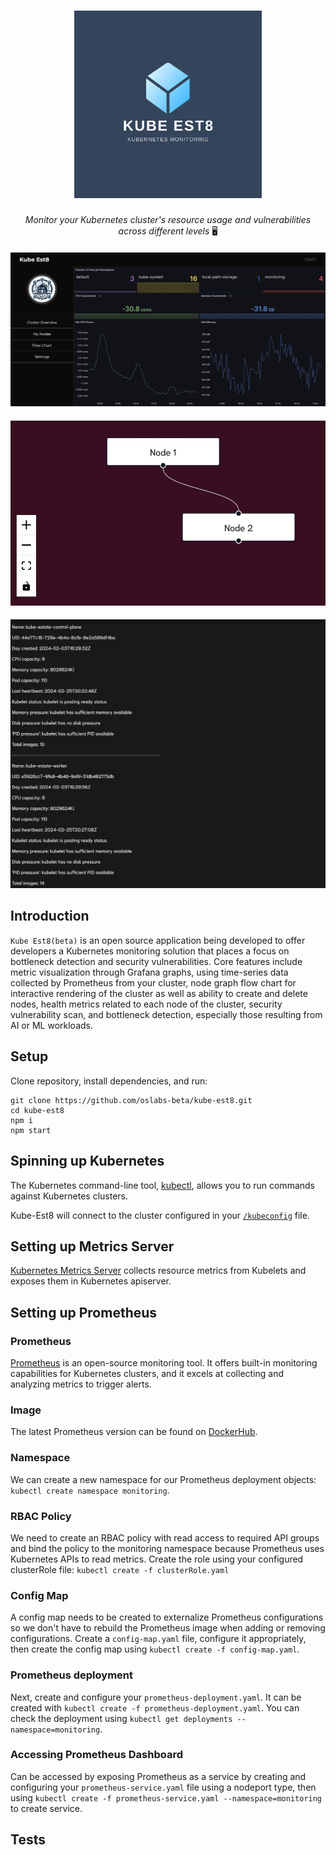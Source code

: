 
<h1 align="center">
    <img src="./client/src/assets/images/Kube-EST8.png" style="height: 300px;">
</h1>

<p align="center">
  <i align="center">Monitor your Kubernetes cluster's resource usage and vulnerabilities across different levels </i>🖥️
</p>

<h4 align="center">
    <img src="./client/src/assets/images/cluster_overview.jpeg" >
</h4>
<h4 align="center">
    <img src="./client/src/assets/images/node-graph-flow-chart.jpeg" >
</h4>
<h4 align="center">
    <img src="./client/src/assets/images/node-data-backend.jpeg" >
</h4>


## Introduction

`Kube Est8(beta)` is an open source application being developed to offer developers a Kubernetes monitoring solution that places a focus on bottleneck detection and security vulnerabilities. Core features include metric visualization through Grafana graphs, using time-series data collected by Prometheus from your cluster, node graph flow chart for interactive rendering of the cluster as well as ability to create and delete nodes, health metrics related to each node of the cluster, security vulnerability scan, and bottleneck detection, especially those resulting from AI or ML workloads. 


## Setup

Clone repository, install dependencies, and run:

```
git clone https://github.com/oslabs-beta/kube-est8.git
cd kube-est8
npm i
npm start
```


## Spinning up Kubernetes

The Kubernetes command-line tool, [kubectl](https://kubernetes.io/releases/download/), allows you to run commands against Kubernetes clusters.

Kube-Est8 will connect to the cluster configured in your [`/kubeconfig`](https://kubernetes.io/docs/concepts/configuration/organize-cluster-access-kubeconfig/) file.



## Setting up Metrics Server

[Kubernetes Metrics Server](https://github.com/kubernetes-sigs/metrics-server) collects resource metrics from Kubelets and exposes them in Kubernetes apiserver.


## Setting up Prometheus

### Prometheus
[Prometheus](https://prometheus.io/) is an open-source monitoring tool. It offers built-in monitoring capabilities for Kubernetes clusters, and it excels at collecting and analyzing metrics to trigger alerts.

### Image
The latest Prometheus version can be found on [DockerHub](https://hub.docker.com/r/prom/prometheus/tags).

### Namespace
We can create a new namespace for our Prometheus deployment objects: `kubectl create namespace monitoring`.

### RBAC Policy
We need to create an RBAC policy with read access to required API groups and bind the policy to the monitoring namespace because Prometheus uses Kubernetes APIs to read metrics.
Create the role using your configured clusterRole file: `kubectl create -f clusterRole.yaml`

### Config Map
A config map needs to be created to externalize Prometheus configurations so we don't have to rebuild the Prometheus image when adding or removing configurations. Create a `config-map.yaml` file, configure it appropriately, then create the config map using `kubectl create -f config-map.yaml`.

### Prometheus deployment
Next, create and configure your `prometheus-deployment.yaml`. It can be created with `kubectl create -f prometheus-deployment.yaml`. You can check the deployment using `kubectl get deployments --namespace=monitoring`.

### Accessing Prometheus Dashboard
Can be accessed by exposing Prometheus as a service by creating and configuring your `prometheus-service.yaml` file using a nodeport type, then using `kubectl create -f prometheus-service.yaml --namespace=monitoring` to create service.








## Tests
